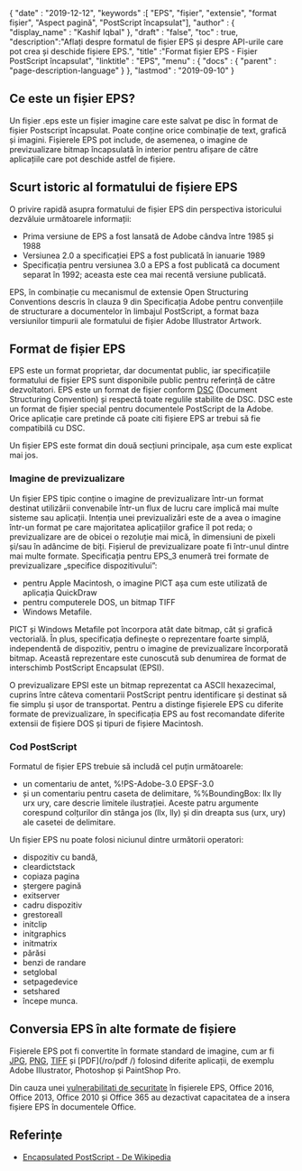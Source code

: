 {
  "date" : "2019-12-12",
  "keywords" :[ "EPS", "fișier", "extensie", "format fișier", "Aspect pagină", "PostScript încapsulat"],
  "author" : {
    "display_name" : "Kashif Iqbal"
},
  "draft" : "false",
  "toc" : true,
  "description":"Aflați despre formatul de fișier EPS și despre API-urile care pot crea și deschide fișiere EPS.",
  "title" :"Format fișier EPS - Fișier PostScript încapsulat",
  "linktitle" : "EPS",
  "menu" : {
    "docs" : {
      "parent" : "page-description-language"
}
},
  "lastmod" : "2019-09-10"
}

## Ce este un fișier EPS?

Un fișier .eps este un fișier imagine care este salvat pe disc în format de fișier Postscript încapsulat. Poate conține orice combinație de text, grafică și imagini. Fișierele EPS pot include, de asemenea, o imagine de previzualizare bitmap încapsulată în interior pentru afișare de către aplicațiile care pot deschide astfel de fișiere.

## Scurt istoric al formatului de fișiere EPS

O privire rapidă asupra formatului de fișier EPS din perspectiva istoricului dezvăluie următoarele informații:

* Prima versiune de EPS a fost lansată de Adobe cândva între 1985 și 1988
* Versiunea 2.0 a specificației EPS a fost publicată în ianuarie 1989
* Specificația pentru versiunea 3.0 a EPS a fost publicată ca document separat în 1992; aceasta este cea mai recentă versiune publicată.

EPS, în combinație cu mecanismul de extensie Open Structuring Conventions descris în clauza 9 din Specificația Adobe pentru convențiile de structurare a documentelor în limbajul PostScript, a format baza versiunilor timpurii ale formatului de fișier Adobe Illustrator Artwork.

## Format de fișier EPS

EPS este un format proprietar, dar documentat public, iar specificațiile formatului de fișier EPS sunt disponibile public pentru referință de către dezvoltatori. EPS este un format de fișier conform [DSC](https://en.wikipedia.org/wiki/Document_Structuring_Conventions) (Document Structuring Convention) și respectă toate regulile stabilite de DSC. DSC este un format de fișier special pentru documentele PostScript de la Adobe. Orice aplicație care pretinde că poate citi fișiere EPS ar trebui să fie compatibilă cu DSC.

Un fișier EPS este format din două secțiuni principale, așa cum este explicat mai jos.

### Imagine de previzualizare ###

Un fișier EPS tipic conține o imagine de previzualizare într-un format destinat utilizării convenabile într-un flux de lucru care implică mai multe sisteme sau aplicații. Intenția unei previzualizări este de a avea o imagine într-un format pe care majoritatea aplicațiilor grafice îl pot reda; o previzualizare are de obicei o rezoluție mai mică, în dimensiuni de pixeli și/sau în adâncime de biți. Fișierul de previzualizare poate fi într-unul dintre mai multe formate. Specificația pentru EPS_3 enumeră trei formate de previzualizare „specifice dispozitivului”:

* pentru Apple Macintosh, o imagine PICT așa cum este utilizată de aplicația QuickDraw
* pentru computerele DOS, un bitmap TIFF
* Windows Metafile.

PICT și Windows Metafile pot încorpora atât date bitmap, cât și grafică vectorială. În plus, specificația definește o reprezentare foarte simplă, independentă de dispozitiv, pentru o imagine de previzualizare încorporată bitmap. Această reprezentare este cunoscută sub denumirea de format de interschimb PostScript Encapsulat (EPSI).

O previzualizare EPSI este un bitmap reprezentat ca ASCII hexazecimal, cuprins între câteva comentarii PostScript pentru identificare și destinat să fie simplu și ușor de transportat. Pentru a distinge fișierele EPS cu diferite formate de previzualizare, în specificația EPS au fost recomandate diferite extensii de fișiere DOS și tipuri de fișiere Macintosh.

### Cod PostScript

Formatul de fișier EPS trebuie să includă cel puțin următoarele:

* un comentariu de antet, %!PS-Adobe-3.0 EPSF-3.0
* și un comentariu pentru caseta de delimitare, %%BoundingBox: llx lly urx ury, care descrie limitele ilustrației. Aceste patru argumente corespund colțurilor din stânga jos (llx, lly) și din dreapta sus (urx, ury) ale casetei de delimitare.

Un fișier EPS nu poate folosi niciunul dintre următorii operatori:

* dispozitiv cu bandă,
* cleardictstack
* copiaza pagina
* ștergere pagină
* exitserver
* cadru dispozitiv
* grestoreall
* initclip
* initgraphics
* initmatrix
* părăsi
* benzi de randare
* setglobal
* setpagedevice
* setshared
* începe munca.

## Conversia EPS în alte formate de fișiere

Fișierele EPS pot fi convertite în formate standard de imagine, cum ar fi [JPG](/ro/image/jpeg/), [PNG](/ro/image/png/), [TIFF](/ro/image/tiff/) și [PDF](/ro/pdf /) folosind diferite aplicații, de exemplu Adobe Illustrator, Photoshop și PaintShop Pro.

Din cauza unei [vulnerabilitati de securitate](https://support.microsoft.com/en-us/office/support-for-eps-images-has-been-turned-off-in-office-a069d664-4bcf-415e-a1b5-cbb0c334a840) în fișierele EPS, Office 2016, Office 2013, Office 2010 și Office 365 au dezactivat capacitatea de a insera fișiere EPS în documentele Office.

## Referințe

* [Encapsulated PostScript - De Wikipedia](https://en.wikipedia.org/wiki/Encapsulated_PostScript)

